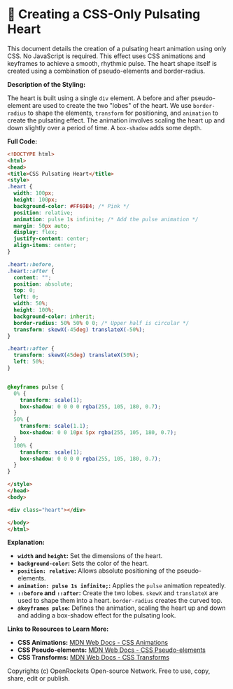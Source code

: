# 🐞 Creating a CSS-Only Pulsating Heart


This document details the creation of a pulsating heart animation using only CSS. No JavaScript is required. This effect uses CSS animations and keyframes to achieve a smooth, rhythmic pulse.  The heart shape itself is created using a combination of pseudo-elements and border-radius.

**Description of the Styling:**

The heart is built using a single `div` element.  A before and after pseudo-element are used to create the two "lobes" of the heart.  We use `border-radius` to shape the elements, `transform` for positioning, and `animation` to create the pulsating effect. The animation involves scaling the heart up and down slightly over a period of time.  A `box-shadow` adds some depth.

**Full Code:**

```html
<!DOCTYPE html>
<html>
<head>
<title>CSS Pulsating Heart</title>
<style>
.heart {
  width: 100px;
  height: 100px;
  background-color: #FF69B4; /* Pink */
  position: relative;
  animation: pulse 1s infinite; /* Add the pulse animation */
  margin: 50px auto;
  display: flex;
  justify-content: center;
  align-items: center;
}

.heart::before,
.heart::after {
  content: "";
  position: absolute;
  top: 0;
  left: 0;
  width: 50%;
  height: 100%;
  background-color: inherit;
  border-radius: 50% 50% 0 0; /* Upper half is circular */
  transform: skewX(-45deg) translateX(-50%);
}

.heart::after {
  transform: skewX(45deg) translateX(50%);
  left: 50%;
}


@keyframes pulse {
  0% {
    transform: scale(1);
    box-shadow: 0 0 0 0 rgba(255, 105, 180, 0.7);
  }
  50% {
    transform: scale(1.1);
    box-shadow: 0 0 10px 5px rgba(255, 105, 180, 0.7);
  }
  100% {
    transform: scale(1);
    box-shadow: 0 0 0 0 rgba(255, 105, 180, 0.7);
  }
}

</style>
</head>
<body>

<div class="heart"></div>

</body>
</html>
```

**Explanation:**

* **`width` and `height`:**  Set the dimensions of the heart.
* **`background-color`:** Sets the color of the heart.
* **`position: relative`:** Allows absolute positioning of the pseudo-elements.
* **`animation: pulse 1s infinite;`:** Applies the `pulse` animation repeatedly.
* **`::before` and `::after`:** Create the two lobes.  `skewX` and `translateX` are used to shape them into a heart. `border-radius` creates the curved top.
* **`@keyframes pulse`:** Defines the animation, scaling the heart up and down and adding a box-shadow effect for the pulsating look.

**Links to Resources to Learn More:**

* **CSS Animations:** [MDN Web Docs - CSS Animations](https://developer.mozilla.org/en-US/docs/Web/CSS/CSS_Animations/Using_CSS_animations)
* **CSS Pseudo-elements:** [MDN Web Docs - CSS Pseudo-elements](https://developer.mozilla.org/en-US/docs/Web/CSS/Pseudo-elements)
* **CSS Transforms:** [MDN Web Docs - CSS Transforms](https://developer.mozilla.org/en-US/docs/Web/CSS/transform)


Copyrights (c) OpenRockets Open-source Network. Free to use, copy, share, edit or publish.

